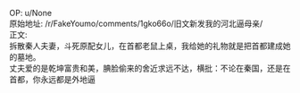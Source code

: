 
OP: u/None  
原始地址: /r/FakeYoumo/comments/1gko66o/旧文新发我的河北逼母亲/  
正文:  
拆散秦人夫妻，斗死原配女儿，在首都老鼠上桌，我给她的礼物就是把首都建成她的墓地。  
丈夫爱的是乾坤富贵和美，腆脸偷来的舍近求远不达，横批：不论在秦国，还是在首都，你永远都是外地逼
